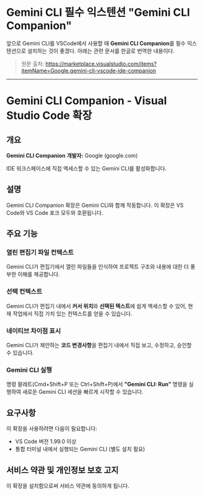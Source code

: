 # Gemini CLI 필수 익스텐션 "Gemini CLI Companion"

앞으로 Gemini CLI를 VSCode에서 사용할 때 **Gemini CLI Companion**를 필수 익스텐션으로 설치하는 것이 좋겠다. 아래는 관련 문서를 한글로 번역한 내용이다.

> 원문 출처: https://marketplace.visualstudio.com/items?itemName=Google.gemini-cli-vscode-ide-companion

---

# Gemini CLI Companion - Visual Studio Code 확장

## 개요

**Gemini CLI Companion**
**개발자:** Google (google.com)

IDE 워크스페이스에 직접 액세스할 수 있는 Gemini CLI를 활성화합니다.

## 설명

Gemini CLI Companion 확장은 Gemini CLI와 함께 작동합니다. 이 확장은 VS Code와 VS Code 포크 모두와 호환됩니다.

## 주요 기능

### 열린 편집기 파일 컨텍스트

Gemini CLI가 편집기에서 열린 파일들을 인식하여 프로젝트 구조와 내용에 대한 더 풍부한 이해를 제공합니다.

### 선택 컨텍스트

Gemini CLI가 편집기 내에서 **커서 위치**와 **선택된 텍스트**에 쉽게 액세스할 수 있어, 현재 작업에서 직접 가치 있는 컨텍스트를 얻을 수 있습니다.

### 네이티브 차이점 표시

Gemini CLI가 제안하는 **코드 변경사항**을 편집기 내에서 직접 보고, 수정하고, 승인할 수 있습니다.

### Gemini CLI 실행

명령 팔레트(Cmd+Shift+P 또는 Ctrl+Shift+P)에서 **"Gemini CLI: Run"** 명령을 실행하여 새로운 Gemini CLI 세션을 빠르게 시작할 수 있습니다.

## 요구사항

이 확장을 사용하려면 다음이 필요합니다:

- VS Code 버전 1.99.0 이상
- 통합 터미널 내에서 실행되는 Gemini CLI (별도 설치 필요)

## 서비스 약관 및 개인정보 보호 고지

이 확장을 설치함으로써 서비스 약관에 동의하게 됩니다.

